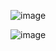​![image](https://user-images.githubusercontent.com/81003608/200569781-46fb3abb-755a-4d65-8950-fc201ce6337a.png)
<br>

![image](https://user-images.githubusercontent.com/81003608/200569688-b907745f-6291-4029-b1e2-d7209692ca59.png)
